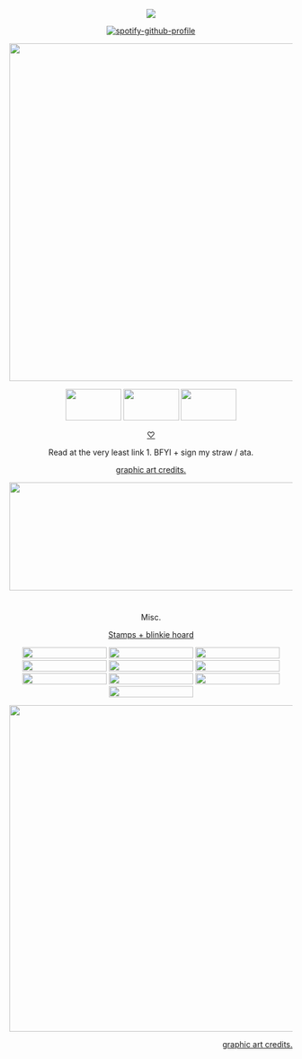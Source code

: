 <div align="center">

![](https://komarev.com/ghpvc/?username=augustineorlov&color=651d46&abbreviated=true&style=for-the-badge)
  
[![spotify-github-profile](https://spotify-github-profile.kittinanx.com/api/view?uid=z3r9frkfhicg6k9gpgdk726tg&cover_image=true&theme=novatorem&show_offline=false&background_color=121212&interchange=false&bar_color=53b14f&bar_color_cover=true)](https://github.com/kittinan/spotify-github-profile)

<img width="575" height="600" src="https://files.catbox.moe/uv98ty.png">

<img width="99" height="56" src="https://files.catbox.moe/uq1tzn.png"> <img width="99" height="56" src="https://files.catbox.moe/q9uqtw.png"> <img width="99" height="56" src="https://files.catbox.moe/91dkic.png"> 

[♡](https://github.com/motograter) 

Read at the very least link 1. BFYI + sign my straw / ata.

[graphic art credits.](https://x.com/SUGar_1999_)
  <p align="center">
<img width="736" height="192" src="https://files.catbox.moe/njfk6c.png">
    
#

Misc.

[Stamps + blinkie hoard](https://rentry.co/6bloodlines)
    

 <img width="150" height=" 20" src="https://files.catbox.moe/guqb1t.gif"> <img width="150" height=" 20" src="https://files.catbox.moe/bhf5kc.gif"> <img width="150" height=" 20" src="https://files.catbox.moe/vckzbz.gif"> <img width="150" height=" 20" src="https://files.catbox.moe/4petq0.gif"> <img width="150" height=" 20" src="https://files.catbox.moe/f8ii5b.gif"> <img width="150" height=" 20" src="https://files.catbox.moe/i7f9rs.gif"> <img width="150" height=" 20" src="https://files.catbox.moe/lj0obp.gif"> <img width="150" height=" 20" src="https://files.catbox.moe/uvp66u.gif"> <img width="150" height=" 20" src="https://files.catbox.moe/jf7hed.gif"> <img width="150" height=" 20" src="https://files.catbox.moe/sjvr37.gif">
 

  </div>
  
<div align="right"> 
  <img width="580" height="580" src="https://files.catbox.moe/ejddxw.png">
  
  [graphic art credits.](https://x.com/Funodokoduno)

